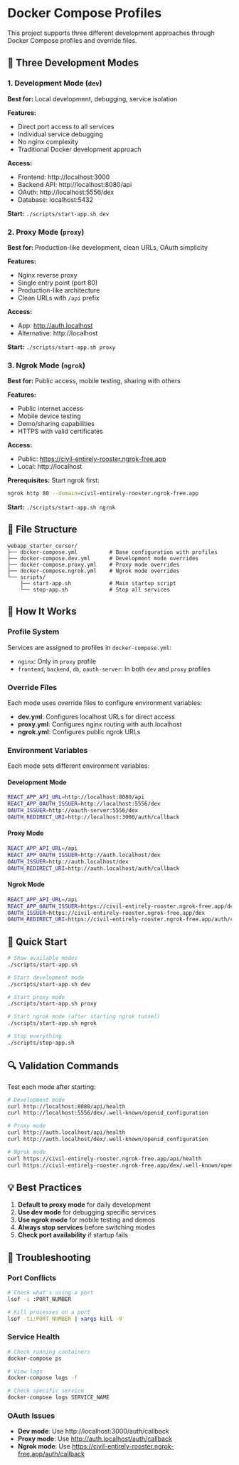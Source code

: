 # Docker Compose Profiles

This project supports three different development approaches through Docker Compose profiles and override files.

## 🎯 Three Development Modes

### 1. **Development Mode** (`dev`)
**Best for:** Local development, debugging, service isolation

**Features:**
- Direct port access to all services
- Individual service debugging
- No nginx complexity
- Traditional Docker development approach

**Access:**
- Frontend: http://localhost:3000
- Backend API: http://localhost:8080/api
- OAuth: http://localhost:5556/dex
- Database: localhost:5432

**Start:** `./scripts/start-app.sh dev`

### 2. **Proxy Mode** (`proxy`)
**Best for:** Production-like development, clean URLs, OAuth simplicity

**Features:**
- Nginx reverse proxy
- Single entry point (port 80)
- Production-like architecture
- Clean URLs with `/api` prefix

**Access:**
- App: http://auth.localhost
- Alternative: http://localhost

**Start:** `./scripts/start-app.sh proxy`

### 3. **Ngrok Mode** (`ngrok`)
**Best for:** Public access, mobile testing, sharing with others

**Features:**
- Public internet access
- Mobile device testing
- Demo/sharing capabilities
- HTTPS with valid certificates

**Access:**
- Public: https://civil-entirely-rooster.ngrok-free.app
- Local: http://localhost

**Prerequisites:** Start ngrok first:
```bash
ngrok http 80 --domain=civil-entirely-rooster.ngrok-free.app
```

**Start:** `./scripts/start-app.sh ngrok`

## 📁 File Structure

```
webapp_starter_cursor/
├── docker-compose.yml          # Base configuration with profiles
├── docker-compose.dev.yml      # Development mode overrides
├── docker-compose.proxy.yml    # Proxy mode overrides  
├── docker-compose.ngrok.yml    # Ngrok mode overrides
└── scripts/
    ├── start-app.sh            # Main startup script
    └── stop-app.sh             # Stop all services
```

## 🔧 How It Works

### Profile System
Services are assigned to profiles in `docker-compose.yml`:
- `nginx`: Only in `proxy` profile
- `frontend`, `backend`, `db`, `oauth-server`: In both `dev` and `proxy` profiles

### Override Files
Each mode uses override files to configure environment variables:
- **dev.yml**: Configures localhost URLs for direct access
- **proxy.yml**: Configures nginx routing with auth.localhost
- **ngrok.yml**: Configures public ngrok URLs

### Environment Variables
Each mode sets different environment variables:

#### Development Mode
```bash
REACT_APP_API_URL=http://localhost:8080/api
REACT_APP_OAUTH_ISSUER=http://localhost:5556/dex
OAUTH_ISSUER=http://oauth-server:5556/dex
OAUTH_REDIRECT_URI=http://localhost:3000/auth/callback
```

#### Proxy Mode
```bash
REACT_APP_API_URL=/api
REACT_APP_OAUTH_ISSUER=http://auth.localhost/dex
OAUTH_ISSUER=http://auth.localhost/dex
OAUTH_REDIRECT_URI=http://auth.localhost/auth/callback
```

#### Ngrok Mode
```bash
REACT_APP_API_URL=/api
REACT_APP_OAUTH_ISSUER=https://civil-entirely-rooster.ngrok-free.app/dex
OAUTH_ISSUER=https://civil-entirely-rooster.ngrok-free.app/dex
OAUTH_REDIRECT_URI=https://civil-entirely-rooster.ngrok-free.app/auth/callback
```

## 🚀 Quick Start

```bash
# Show available modes
./scripts/start-app.sh

# Start development mode
./scripts/start-app.sh dev

# Start proxy mode
./scripts/start-app.sh proxy

# Start ngrok mode (after starting ngrok tunnel)
./scripts/start-app.sh ngrok

# Stop everything
./scripts/stop-app.sh
```

## 🔍 Validation Commands

Test each mode after starting:

```bash
# Development mode
curl http://localhost:8080/api/health
curl http://localhost:5556/dex/.well-known/openid_configuration

# Proxy mode
curl http://auth.localhost/api/health
curl http://auth.localhost/dex/.well-known/openid_configuration

# Ngrok mode
curl https://civil-entirely-rooster.ngrok-free.app/api/health
curl https://civil-entirely-rooster.ngrok-free.app/dex/.well-known/openid_configuration
```

## 💡 Best Practices

1. **Default to proxy mode** for daily development
2. **Use dev mode** for debugging specific services
3. **Use ngrok mode** for mobile testing and demos
4. **Always stop services** before switching modes
5. **Check port availability** if startup fails

## 🐛 Troubleshooting

### Port Conflicts
```bash
# Check what's using a port
lsof -i :PORT_NUMBER

# Kill processes on a port
lsof -ti:PORT_NUMBER | xargs kill -9
```

### Service Health
```bash
# Check running containers
docker-compose ps

# View logs
docker-compose logs -f

# Check specific service
docker-compose logs SERVICE_NAME
```

### OAuth Issues
- **Dev mode**: Use http://localhost:3000/auth/callback
- **Proxy mode**: Use http://auth.localhost/auth/callback  
- **Ngrok mode**: Use https://civil-entirely-rooster.ngrok-free.app/auth/callback 